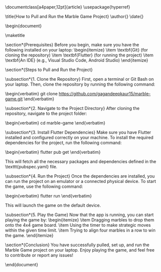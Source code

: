 \documentclass[a4paper,12pt]{article}
\usepackage{hyperref}

\title{How to Pull and Run the Marble Game Project}
\author{}
\date{}

\begin{document}

\maketitle

\section*{Prerequisites}
Before you begin, make sure you have the following installed on your laptop:
\begin{itemize}
    \item \textbf{Git} (for cloning the repository)
    \item \textbf{Flutter} (for running the project)
    \item \textbf{An IDE} (e.g., Visual Studio Code, Android Studio)
\end{itemize}

\section*{Steps to Pull and Run the Project}

\subsection*{1. Clone the Repository}
First, open a terminal or Git Bash on your laptop. Then, clone the repository by running the following command:

\begin{verbatim}
git clone https://github.com/gagandeepkaur15/marble-game.git
\end{verbatim}

\subsection*{2. Navigate to the Project Directory}
After cloning the repository, navigate to the project folder:

\begin{verbatim}
cd marble-game
\end{verbatim}

\subsection*{3. Install Flutter Dependencies}
Make sure you have Flutter installed and configured correctly on your machine. To install the required dependencies for the project, run the following command:

\begin{verbatim}
flutter pub get
\end{verbatim}

This will fetch all the necessary packages and dependencies defined in the \texttt{pubspec.yaml} file.

\subsection*{4. Run the Project}
Once the dependencies are installed, you can run the project on an emulator or a connected physical device. To start the game, use the following command:

\begin{verbatim}
flutter run
\end{verbatim}

This will launch the game on the default device.

\subsection*{5. Play the Game}
Now that the app is running, you can start playing the game by:
\begin{itemize}
    \item Dragging marbles to drop them onto the 4x4 game board.
    \item Using the timer to make strategic moves within the given time limit.
    \item Trying to align four marbles in a row to win the game.
\end{itemize}

\section*{Conclusion}
You have successfully pulled, set up, and run the Marble Game project on your laptop. Enjoy playing the game, and feel free to contribute or report any issues!

\end{document}

